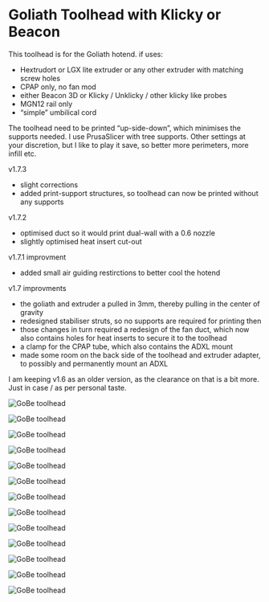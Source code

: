 # Goliath Toolhead with Klicky or Beacon

This toolhead is for the Goliath hotend. if uses:
- Hextrudort or LGX lite extruder or any other extruder with matching screw holes
- CPAP only, no fan mod 
- either Beacon 3D or Klicky / Unklicky / other klicky like probes
- MGN12 rail only
- “simple” umbilical cord

The toolhead need to be printed “up-side-down”, which minimises the supports needed. I use PrusaSlicer with tree supports. Other settings at your discretion, but I like to play it save, so better more perimeters, more infill etc.

v1.7.3
- slight corrections 
- added print-support structures, so toolhead can now be printed without any supports

v1.7.2
- optimised duct so it would print dual-wall with a 0.6 nozzle
- slightly optimised heat insert cut-out

v1.7.1 improvment 
- added small air guiding restirctions to better cool the hotend

v1.7 improvments
- the goliath and extruder a pulled in 3mm, thereby pulling in the center of gravity
- redesigned stabiliser struts, so no supports are required for printing then
- those changes in turn required a redesign of the fan duct, which now also contains holes for heat inserts to secure it to the toolhead
- a clamp for the CPAP tube, which also contains the ADXL mount
- made some room on the back side of the toolhead and extruder adapter, to possibly and permanently mount an ADXL

I am keeping v1.6 as an older version, as the clearance on that is a bit more. Just in case / as per personal taste.

![GoBe toolhead](img/1.png)

![GoBe toolhead](img/2.png)

![GoBe toolhead](img/3.png)

![GoBe toolhead](img/4.png)

![GoBe toolhead](img/5.png)

![GoBe toolhead](img/6.png)

![GoBe toolhead](img/7.png)

![GoBe toolhead](img/8.png)

![GoBe toolhead](img/9.png)

![GoBe toolhead](img/10.png)

![GoBe toolhead](img/11.jpeg)

![GoBe toolhead](img/12.jpeg)

![GoBe toolhead](img/13.png)